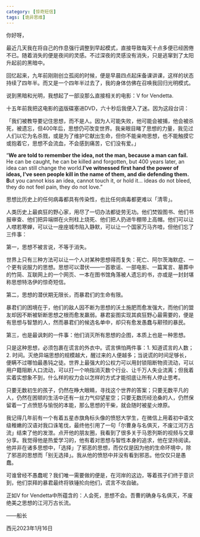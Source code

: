 ```yaml
---
category: [惊奇短信]
tags: [诡异思维]
---
```


你好呀，

最近几天我在将自己的作息强行调整到早起模式，直接导致每天十点多便已经困倦不已。随着消失的便是夜间的灵感。不过深夜的灵感没有消失，只是逃窜到了太阳升起前的黑暗中。

回忆起来，九年前刚刚创立孤阅的时候，便是早晨四点起床备课讲课，这样的状态持续了四年半。而又是一个四年半过去了，我的身体仿佛在召唤我回归光明模式。

说到黑暗和光明，我想起了一部没那么直接相关的电影：V for Vendetta.

十五年前我把这电影的盗版碟塞进DVD，六十秒后我便入了迷。因为这段台词：

「我们被教导要记住思想，而不是人。因为人可能失败，他可能会被捕，他会被杀死，被遗忘，但400年后，思想仍可改变世界。我亲眼目睹了思想的力量，我见过人们以它为名杀戮，或是为了维护它献出生命，但你不能亲吻思想，也不能触摸它或抱着它，思想不会流血，不会感到痛苦，它们没有爱。」

“**We are told to remember the idea, not the man, because a man can fail.** He can be caught, he can be killed and forgotten, but 400 years later, an idea can still change the world.**I've witnessed first hand the power of ideas, I've seen people kill in the name of them, and die defending them. B**ut you cannot kiss an idea, cannot touch it, or hold it... ideas do not bleed, they do not feel pain, they do not love.”

思想比历史上的任何病毒都具有传染性，也比任何病毒都更难以「清零」。

人类历史上最疯狂的野心家，用尽了一切办法都徒劳无功。他们焚毁图书、他们书报审查、他们把异端绑在火刑柱上烧死、他们把人扔进牛棚带上高帽。他们可以让人噤若寒蝉，可以让一座座城市陷入静默，可以让一个国家万马齐喑，但他们忘了三件事：

第一，思想不被言说，不等于消失。

世界上只有三种方法可以让一个人对某种思想得而复失：死亡、阿尔茨海默症、一个更有说服力的思想。思想可以潜伏——一首歌谣、一部电影、一篇寓言、墓葬中的竹简、互联网上的一个网页、一本在图书馆角落被人遗忘的书，亦或是一封封堪称思想特洛伊的惊奇短信。

第二，思想的潜伏期无限长，而暴君们的生命有限。

暴君们的困境在于，他们的敌人因不断为思想的沃土施肥而愈发强大，而他们的盟友却因不断被斩断思想之根而愈发羸弱。暴君妄图实现其疯狂野心最需要的，便是有思想与智慧的人，然而暴君们的候选名单中，却只有愈发愚蠢与颟顸的暴民。

第三，也是最讽刺的一件事：他们消灭所有思想的企图，本质上也是一种思想。

只是这种思想，必须包裹在谎言的外衣中。谎言惧怕两件事：1. 知道谎言的人数；2. 时间。灭绝异端思想的规模越大，醒过来的人便越多；当说谎的时间足够长，便瞒不过哪怕最愚钝之徒。世界上最强大的公权力可以用封锁阻断物资流动，可以用户籍阻断人口流动，可以打一个响指消灭数个行业、让千万人失业流离；但我着实着实想象不到，什么样的权力会以怎样的方式才能彻底让所有人停止思考。

只要无数初生的孩子，仍然在睁大眼睛，寻找这个世界的答案；只要无数平凡的人，仍然在困顿的生活中还有一丝力气仰望星空；只要无数历经沧桑的人，仍然保留着一丁点愤怒与愉悦的本能，那么思想的干柴，就会随时被星火燎原。

我记得几年前有一个有着五星赤旗角标头像的愤怒大学生，在微信上用着初中语文级稚嫩的汉语对我口诛笔伐，最终他引用了一句「尔曹身与名俱灭，不废江河万古流」结束了他的发泄。点开他的朋友圈，我看到了很多关于马恩列斯的视频与文章分享。我觉得他是热爱学习的，他有着对思想与智性本身的追求，他在坚持阅读。他并非在诸多思想中，「选择」了邪恶的思想，而仅仅是因为他的生命环境中，除了邪恶的思想而「别无选择」。我从他的愤怒中并没有看到邪恶。他仅仅只是愚蠢。

可谁曾经不愚蠢呢？我们唯一需要做的便是，在河岸的这边，等着孩子们终于意识到，他们崇拜的暴君最终将铁锤抡向他们，谎言不攻自破。

正如V for Vendetta中所蕴含的：人会死，思想不会。吾曹的确身与名俱灭，不废绝美之思想的江河万古长流。

——船长

西元2023年1月16日